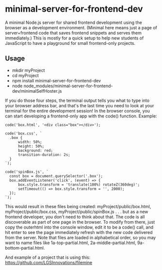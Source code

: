 # minimal-server-for-frontend-dev
A minimal Node.js server for shared frontend development using the browser as a development environment. (Minimal here means just a page of server+frontend code that saves frontend snippets and serves them immediately.) This is mostly for a quick setup to help new students of JavaScript to have a playground for small frontend-only projects.

## Usage
 * mkdir myProject
 * cd myProject
 * npm install minimal-server-for-frontend-dev
 * node node_modules/minimal-server-for-frontend-dev/minimalSelfHoster.js 
 
If you do those four steps, the terminal output tells you what to type into your browser address bar, and that's the last time you need to look at your terminal for the entire development session!
In the browser console, you can start developing a frontend-only app with the code() function.
Example:

    code('box.html', '<div class="box"></div>');

    code('box.css', `
      .box {
          width: 50%;
          height: 50%;
          background: red;
          transition-duration: 2s;
      }
    `);

    code('spinBox.js', `
      const box = document.querySelector('.box');
      box.addEventListener('click', (event) => {
          box.style.transform = 'translate(100%) rotateZ(360deg)';
          setTimeout(() => box.style.transform = '', 2000);
      });
    `);

This would result in these files being created: myProject/public/box.html, myProject/public/box.css, myProject/public/spinBox.js . . . but as a new frontend developer, you don't need to think about that. The code is all discoverable as part of one page in the browser. To modify from there, just copy the outerhtml into the console window, edit it to be a code() call, and hit enter to see the page immediately refresh with the new code delivered from the server. Note that files are loaded in alphabetical order, so you may want to name files like 1a-top-partial.html, 2a-middle-partial.html, 9a-bottom-partial.html.

And example of a project that is using this: https://github.com/LGSInnovations/filemine
